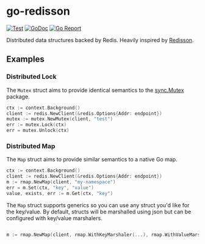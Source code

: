 # go-redisson

[![Test](https://github.com/sovietaced/go-redisson/actions/workflows/ci.yml/badge.svg)](https://github.com/sovietaced/go-redisson/actions/workflows/ci.yml)
[![GoDoc](https://godoc.org/github.com/sovietaced/go-redisson?status.png)](http://godoc.org/github.com/sovietaced/go-redisson)
[![Go Report](https://goreportcard.com/badge/github.com/sovietaced/go-redisson)](https://goreportcard.com/report/github.com/sovietaced/go-redisson)

 
Distributed data structures backed by Redis. Heavily inspired by [Redisson](https://github.com/redisson/redisson).

## Examples

### Distributed Lock

The `Mutex` struct aims to provide identical semantics to the [sync.Mutex](https://pkg.go.dev/sync#Mutex) package.

```go
ctx := context.Background()
client := redis.NewClient(&redis.Options{Addr: endpoint})
mutex := mutex.NewMutex(client, "test")
err := mutex.Lock(ctx)
err = mutex.Unlock(ctx)
```

### Distributed Map

The `Map` struct aims to provide similar semantics to a native Go map.

```go
ctx := context.Background()
client := redis.NewClient(&redis.Options{Addr: endpoint})
m := rmap.NewMap(client, "my-namespace")
err = m.Set(ctx, "key", "value")
value, exists, err := m.Get(ctx, "key")
```

The `Map` struct supports generics so you can use any struct you'd like for the key/value. By default, structs will be
marshalled using json but can be configured with key/value marshalers. 

```go

m := rmap.NewMap(client, rmap.WithKeyMarshaler(...), rmap.WithValueMarshaller(...))
```
